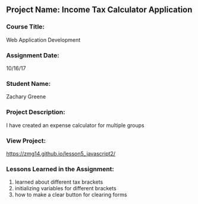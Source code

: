## Project Name:  Income Tax Calculator Application

### Course Title:
Web Application Development

### Assignment Date:  
10/16/17

### Student Name:  
Zachary Greene

### Project Description:
I have created an expense calculator for multiple groups

### View Project:
https://zmg14.github.io/lesson5_javascript2/

### Lessons Learned in the Assignment:
1. learned about different tax brackets
2. initializing variables for different brackets
3. how to make a clear button for clearing forms

